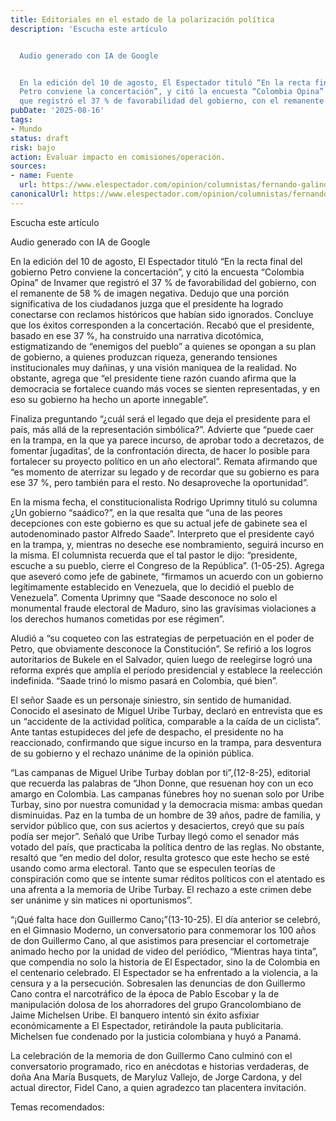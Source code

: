 ```yaml
---
title: Editoriales en el estado de la polarización política
description: 'Escucha este artículo


  Audio generado con IA de Google


  En la edición del 10 de agosto, El Espectador tituló “En la recta final del gobierno
  Petro conviene la concertación”, y citó la encuesta “Colombia Opina” de Invamer
  que registró el 37 % de favorabilidad del gobierno, con el remanente de 58 %…'
pubDate: '2025-08-16'
tags:
- Mundo
status: draft
risk: bajo
action: Evaluar impacto en comisiones/operación.
sources:
- name: Fuente
  url: https://www.elespectador.com/opinion/columnistas/fernando-galindo-g-/editoriales-en-el-estado-de-la-polarizacion-politica/
canonicalUrl: https://www.elespectador.com/opinion/columnistas/fernando-galindo-g-/editoriales-en-el-estado-de-la-polarizacion-politica/
---
```

Escucha este artículo

Audio generado con IA de Google

En la edición del 10 de agosto, El Espectador tituló “En la recta final del gobierno Petro conviene la concertación”, y citó la encuesta “Colombia Opina” de Invamer que registró el 37 % de favorabilidad del gobierno, con el remanente de 58 % de imagen negativa. Dedujo que una porción significativa de los ciudadanos juzga que el presidente ha logrado conectarse con reclamos históricos que habían sido ignorados. Concluye que los éxitos corresponden a la concertación. Recabó que el presidente, basado en ese 37 %, ha construido una narrativa dicotómica, estigmatizando de “enemigos del pueblo” a quienes se opongan a su plan de gobierno, a quienes produzcan riqueza, generando tensiones institucionales muy dañinas, y una visión maniquea de la realidad. No obstante, agrega que “el presidente tiene razón cuando afirma que la democracia se fortalece cuando más voces se sienten representadas, y en eso su gobierno ha hecho un aporte innegable”.

Finaliza preguntando “¿cuál será el legado que deja el presidente para el país, más allá de la representación simbólica?”. Advierte que “puede caer en la trampa, en la que ya parece incurso, de aprobar todo a decretazos, de fomentar ́jugaditas’, de la confrontación directa, de hacer lo posible para fortalecer su proyecto político en un año electoral”. Remata afirmando que “es momento de aterrizar su legado y de recordar que su gobierno es para ese 37 %, pero también para el resto. No desaproveche la oportunidad”.

En la misma fecha, el constitucionalista Rodrigo Uprimny tituló su columna ¿Un gobierno “saádico?”, en la que resalta que “una de las peores decepciones con este gobierno es que su actual jefe de gabinete sea el autodenominado pastor Alfredo Saade”. Interpreto que el presidente cayó en la trampa, y, mientras no deseche ese nombramiento, seguirá incurso en la misma. El columnista recuerda que el tal pastor le dijo: “presidente, escuche a su pueblo, cierre el Congreso de la República”. (1-05-25). Agrega que aseveró como jefe de gabinete, “firmamos un acuerdo con un gobierno legítimamente establecido en Venezuela, que lo decidió el pueblo de Venezuela”. Comenta Uprimny que “Saade desconoce no solo el monumental fraude electoral de Maduro, sino las gravísimas violaciones a los derechos humanos cometidas por ese régimen”.

Aludió a “su coqueteo con las estrategias de perpetuación en el poder de Petro, que obviamente desconoce la Constitución”. Se refirió a los logros autoritarios de Bukele en el Salvador, quien luego de reelegirse logró una reforma exprés que amplía el período presidencial y establece la reelección indefinida. “Saade trinó lo mismo pasará en Colombia, qué bien”.

El señor Saade es un personaje siniestro, sin sentido de humanidad. Conocido el asesinato de Miguel Uribe Turbay, declaró en entrevista que es un “accidente de la actividad política, comparable a la caída de un ciclista”. Ante tantas estupideces del jefe de despacho, el presidente no ha reaccionado, confirmando que sigue incurso en la trampa, para desventura de su gobierno y el rechazo unánime de la opinión pública.

“Las campanas de Miguel Uribe Turbay doblan por ti”,(12-8-25), editorial que recuerda las palabras de “Jhon Donne, que resuenan hoy con un eco amargo en Colombia. Las campanas fúnebres hoy no suenan solo por Uribe Turbay, sino por nuestra comunidad y la democracia misma: ambas quedan disminuidas. Paz en la tumba de un hombre de 39 años, padre de familia, y servidor público que, con sus aciertos y desaciertos, creyó que su país podía ser mejor”. Señaló que Uribe Turbay llegó como el senador más votado del país, que practicaba la política dentro de las reglas. No obstante, resaltó que “en medio del dolor, resulta grotesco que este hecho se esté usando como arma electoral. Tanto que se especulen teorías de conspiración como que se intente sumar réditos políticos con el atentado es una afrenta a la memoria de Uribe Turbay. El rechazo a este crimen debe ser unánime y sin matices ni oportunismos”.

“¡Qué falta hace don Guillermo Cano¡”(13-10-25). El día anterior se celebró, en el Gimnasio Moderno, un conversatorio para conmemorar los 100 años de don Guillermo Cano, al que asistimos para presenciar el cortometraje animado hecho por la unidad de video del periódico, “Mientras haya tinta”, que compendia no solo la historia de El Espectador, sino la de Colombia en el centenario celebrado. El Espectador se ha enfrentado a la violencia, a la censura y a la persecución. Sobresalen las denuncias de don Guillermo Cano contra el narcotráfico de la época de Pablo Escobar y la de manipulación dolosa de los ahorradores del grupo Grancolombiano de Jaime Michelsen Uribe. El banquero intentó sin éxito asfixiar económicamente a El Espectador, retirándole la pauta publicitaria. Michelsen fue condenado por la justicia colombiana y huyó a Panamá.

La celebración de la memoria de don Guillermo Cano culminó con el conversatorio programado, rico en anécdotas e historias verdaderas, de doña Ana María Busquets, de Maryluz Vallejo, de Jorge Cardona, y del actual director, Fidel Cano, a quien agradezco tan placentera invitación.

Temas recomendados: